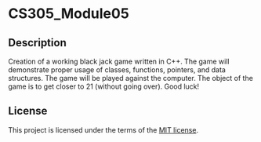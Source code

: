 # CS305_Module05
## Description
Creation of a working black jack game written in C++. The game will demonstrate proper usage of classes, functions, pointers, and data structures. The game will be played against the computer. The object of the game is to get closer to 21 (without going over). Good luck! 


## License
This project is licensed under the terms of the [MIT license](https://spdx.org/licenses/MIT.html).
